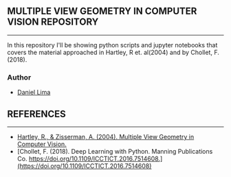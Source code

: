 ## MULTIPLE VIEW GEOMETRY IN COMPUTER VISION REPOSITORY 
---
In this repository I'll be showing python scripts and jupyter notebooks that covers the material approached in Hartley, R et. al(2004) and by Chollet, F. (2018).

### Author
- [Daniel Lima](https://www.linkedin.com/in/danielvictor94/)


## REFERENCES
---
- [Hartley, R., & Zisserman, A. (2004). Multiple View Geometry in Computer Vision.](https://www.cambridge.org/br/academic/subjects/computer-science/computer-graphics-image-processing-and-robotics/multiple-view-geometry-computer-vision-2nd-edition?format=PB&isbn=9780521540513)
- [Chollet, F. (2018). Deep Learning with Python. Manning Publications Co. https://doi.org/10.1109/ICCTICT.2016.7514608.](https://doi.org/10.1109/ICCTICT.2016.7514608)